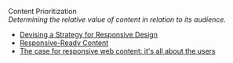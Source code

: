 Content Prioritization  
_Determining the relative value of content in relation to its audience._

*   [Devising a Strategy for Responsive Design](https://www.uie.com/articles/strategy_for_responsive_design/)  
*   [Responsive-Ready Content](http://sarawb.com/2012/03/07/content-strategy-responsive-design/)  
*   [The case for responsive web content: it's all about the users](http://www.creativebloq.com/mobile/case-responsive-web-content-its-all-about-users-7126217)  
